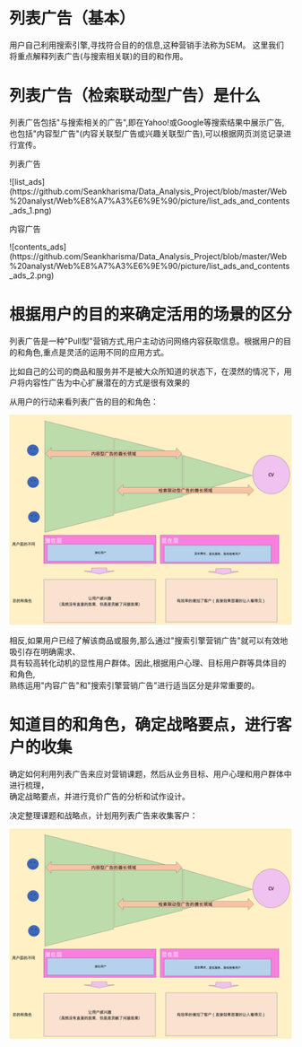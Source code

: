 # 列表广告（基本）
<p>用户自己利用搜索引擎,寻找符合目的的信息,这种营销手法称为SEM。
这里我们将重点解释列表广告(与搜索相关联)的目的和作用。</p>

# 列表广告（检索联动型广告）是什么
<p>列表广告包括"与搜索相关的广告",即在Yahoo!或Google等搜索结果中展示广告,<br/>
也包括"内容型广告"(内容关联型广告或兴趣关联型广告),可以根据网页浏览记录进行宣传。</p>

<p>列表广告</p>
![list_ads](https://github.com/Seankharisma/Data_Analysis_Project/blob/master/Web%20analyst/Web%E8%A7%A3%E6%9E%90/picture/list_ads_and_contents_ads_1.png)

<p>内容广告</p>
![contents_ads](https://github.com/Seankharisma/Data_Analysis_Project/blob/master/Web%20analyst/Web%E8%A7%A3%E6%9E%90/picture/list_ads_and_contents_ads_2.png)

# 根据用户的目的来确定活用的场景的区分
<p>列表广告是一种"Pull型"营销方式,用户主动访问网络内容获取信息。根据用户的目的和角色,重点是灵活的运用不同的应用方式。</p>
<p>比如自己的公司的商品和服务并不是被大众所知道的状态下，在漠然的情况下，用户将内容性广告为中心扩展潜在的方式是很有效果的</p>
<p>
从用户的行动来看列表广告的目的和角色：

![user_listing_ads_d_role](https://github.com/Seankharisma/Data_Analysis_Project/blob/master/Web%20analyst/Web%E8%A7%A3%E6%9E%90/picture/user_listing_ads_d_role.png)
</p>
<p>相反,如果用户已经了解该商品或服务,那么通过"搜索引擎营销广告"就可以有效地吸引存在明确需求、<br/>
具有较高转化动机的显性用户群体。因此,根据用户心理、目标用户群等具体目的和角色,<br/>
熟练运用"内容广告"和"搜索引擎营销广告"进行适当区分是非常重要的。</p>

# 知道目的和角色，确定战略要点，进行客户的收集
<p>确定如何利用列表广告来应对营销课题，然后从业务目标、用户心理和用户群体中进行梳理，<br/>
确定战略要点，并进行竞价广告的分析和试作设计。</p>
<p>决定整理课题和战略点，计划用列表广告来收集客户：

![Plan-to-Use-listing-Ads-for-Customer-Acquisition](https://github.com/Seankharisma/Data_Analysis_Project/blob/master/Web%20analyst/Web%E8%A7%A3%E6%9E%90/picture/user_listing_ads_d_role.png)

</p>